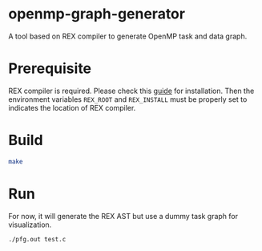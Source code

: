 # openmp-graph-generator
A tool based on REX compiler to generate OpenMP task and data graph.

# Prerequisite

REX compiler is required. Please check this [guide](https://github.com/passlab/rexompiler/wiki/REX-compiler-compilation) for installation.
Then the environment variables `REX_ROOT` and `REX_INSTALL` must be properly set to indicates the location of REX compiler.


# Build

```bash
make
```

# Run

For now, it will generate the REX AST but use a dummy task graph for visualization.

```bash
./pfg.out test.c
```
